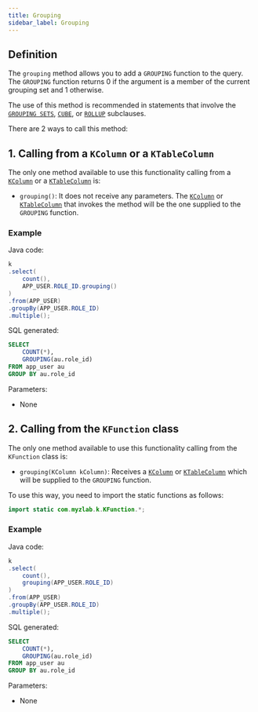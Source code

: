 ```yaml
---
title: Grouping
sidebar_label: Grouping
---
```


## Definition

The `grouping` method allows you to add a `GROUPING` function to the query. The `GROUPING` function returns 0 if the argument is a member of the current grouping set and 1 otherwise.

The use of this method is recommended in statements that involve the [`GROUPING SETS`](/docs/select-statement/group-by/grouping-sets/), [`CUBE`](/docs/select-statement/group-by/grouping-sets/cube), or [`ROLLUP`](/docs/select-statement/group-by/grouping-sets/rollup) subclauses.

There are 2 ways to call this method:

## 1. Calling from a `KColumn` or a `KTableColumn`

The only one method available to use this functionality calling from a [`KColumn`](/docs/select-statement/select/introduction#2-kcolumn) or a [`KTableColumn`](/docs/select-statement/select/introduction#1-ktablecolumn) is:

- `grouping()`: It does not receive any parameters. The [`KColumn`](/docs/select-statement/select/introduction#2-kcolumn) or [`KTableColumn`](/docs/select-statement/select/introduction#1-ktablecolumn) that invokes the method will be the one supplied to the `GROUPING` function.

### Example

Java code:

```java
k
.select(
    count(),
    APP_USER.ROLE_ID.grouping()
)
.from(APP_USER)
.groupBy(APP_USER.ROLE_ID)
.multiple();
```

SQL generated:

```sql
SELECT
    COUNT(*),
    GROUPING(au.role_id)
FROM app_user au
GROUP BY au.role_id
```

Parameters:

- None

## 2. Calling from the `KFunction` class

The only one method available to use this functionality calling from the `KFunction` class is:

- `grouping(KColumn kColumn)`: Receives a [`KColumn`](/docs/select-statement/select/introduction#2-kcolumn) or [`KTableColumn`](/docs/select-statement/select/introduction#1-ktablecolumn) which will be supplied to the `GROUPING` function.

To use this way, you need to import the static functions as follows:

```java
import static com.myzlab.k.KFunction.*;
```

### Example

Java code:

```java
k
.select(
    count(),
    grouping(APP_USER.ROLE_ID)
)
.from(APP_USER)
.groupBy(APP_USER.ROLE_ID)
.multiple();
```

SQL generated:

```sql
SELECT
    COUNT(*),
    GROUPING(au.role_id)
FROM app_user au
GROUP BY au.role_id
```

Parameters:

- None